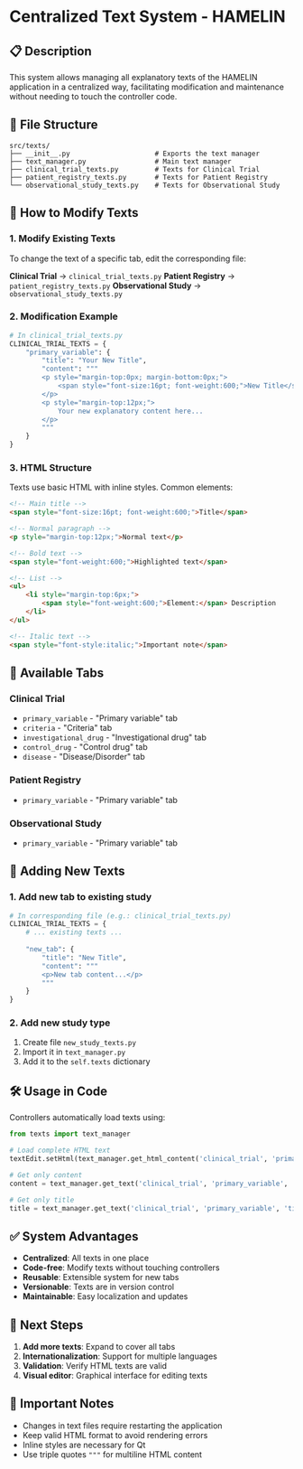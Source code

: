 # Centralized Text System - HAMELIN

## 📋 Description

This system allows managing all explanatory texts of the HAMELIN application in a centralized way, facilitating modification and maintenance without needing to touch the controller code.

## 📁 File Structure

```
src/texts/
├── __init__.py                     # Exports the text manager
├── text_manager.py                 # Main text manager
├── clinical_trial_texts.py         # Texts for Clinical Trial
├── patient_registry_texts.py       # Texts for Patient Registry
└── observational_study_texts.py    # Texts for Observational Study
```

## 🔧 How to Modify Texts

### 1. Modify Existing Texts

To change the text of a specific tab, edit the corresponding file:

**Clinical Trial** → `clinical_trial_texts.py`
**Patient Registry** → `patient_registry_texts.py`
**Observational Study** → `observational_study_texts.py`

### 2. Modification Example

```python
# In clinical_trial_texts.py
CLINICAL_TRIAL_TEXTS = {
    "primary_variable": {
        "title": "Your New Title",
        "content": """
        <p style="margin-top:0px; margin-bottom:0px;">
            <span style="font-size:16pt; font-weight:600;">New Title</span>
        </p>
        <p style="margin-top:12px;">
            Your new explanatory content here...
        </p>
        """
    }
}
```

### 3. HTML Structure

Texts use basic HTML with inline styles. Common elements:

```html
<!-- Main title -->
<span style="font-size:16pt; font-weight:600;">Title</span>

<!-- Normal paragraph -->
<p style="margin-top:12px;">Normal text</p>

<!-- Bold text -->
<span style="font-weight:600;">Highlighted text</span>

<!-- List -->
<ul>
    <li style="margin-top:6px;">
        <span style="font-weight:600;">Element:</span> Description
    </li>
</ul>

<!-- Italic text -->
<span style="font-style:italic;">Important note</span>
```

## 🎯 Available Tabs

### Clinical Trial
- `primary_variable` - "Primary variable" tab
- `criteria` - "Criteria" tab
- `investigational_drug` - "Investigational drug" tab
- `control_drug` - "Control drug" tab
- `disease` - "Disease/Disorder" tab

### Patient Registry
- `primary_variable` - "Primary variable" tab

### Observational Study
- `primary_variable` - "Primary variable" tab

## 🔄 Adding New Texts

### 1. Add new tab to existing study

```python
# In corresponding file (e.g.: clinical_trial_texts.py)
CLINICAL_TRIAL_TEXTS = {
    # ... existing texts ...
    
    "new_tab": {
        "title": "New Title",
        "content": """
        <p>New tab content...</p>
        """
    }
}
```

### 2. Add new study type

1. Create file `new_study_texts.py`
2. Import it in `text_manager.py`
3. Add it to the `self.texts` dictionary

## 🛠️ Usage in Code

Controllers automatically load texts using:

```python
from texts import text_manager

# Load complete HTML text
textEdit.setHtml(text_manager.get_html_content('clinical_trial', 'primary_variable'))

# Get only content
content = text_manager.get_text('clinical_trial', 'primary_variable', 'content')

# Get only title
title = text_manager.get_text('clinical_trial', 'primary_variable', 'title')
```

## ✅ System Advantages

- **Centralized**: All texts in one place
- **Code-free**: Modify texts without touching controllers
- **Reusable**: Extensible system for new tabs
- **Versionable**: Texts are in version control
- **Maintainable**: Easy localization and updates

## 🚀 Next Steps

1. **Add more texts**: Expand to cover all tabs
2. **Internationalization**: Support for multiple languages
3. **Validation**: Verify HTML texts are valid
4. **Visual editor**: Graphical interface for editing texts

## 📝 Important Notes

- Changes in text files require restarting the application
- Keep valid HTML format to avoid rendering errors
- Inline styles are necessary for Qt
- Use triple quotes `"""` for multiline HTML content